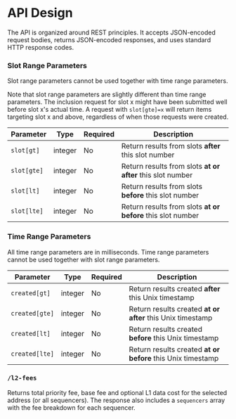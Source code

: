# API Design
The API is organized around REST principles. It accepts JSON-encoded request bodies, returns JSON-encoded responses, and uses standard HTTP response codes.

### Slot Range Parameters

Slot range parameters cannot be used together with time range parameters.

Note that slot range parameters are slightly different than time range parameters. The inclusion request for slot x might have been submitted well before slot x's actual time. A request with `slot[gte]=x` will return items targeting slot x and above, regardless of when those requests were created.

| Parameter   | Type    | Required | Description                                                 |
| ----------- | ------- | -------- | ----------------------------------------------------------- |
| `slot[gt]`  | integer | No       | Return results from slots **after** this slot number        |
| `slot[gte]` | integer | No       | Return results from slots **at or after** this slot number  |
| `slot[lt]`  | integer | No       | Return results from slots **before** this slot number       |
| `slot[lte]` | integer | No       | Return results from slots **at or before** this slot number |

### Time Range Parameters

All time range parameters are in milliseconds. Time range parameters cannot be used together with slot range parameters.

| Parameter      | Type    | Required | Description                                                 |
| -------------- | ------- | -------- | ----------------------------------------------------------- |
| `created[gt]`  | integer | No       | Return results created **after** this Unix timestamp        |
| `created[gte]` | integer | No       | Return results created **at or after** this Unix timestamp  |
| `created[lt]`  | integer | No       | Return results created **before** this Unix timestamp       |
| `created[lte]` | integer | No       | Return results created **at or before** this Unix timestamp |

### `/l2-fees`

Returns total priority fee, base fee and optional L1 data cost for the selected address (or all sequencers). The response also includes a `sequencers` array with the fee breakdown for each sequencer.
